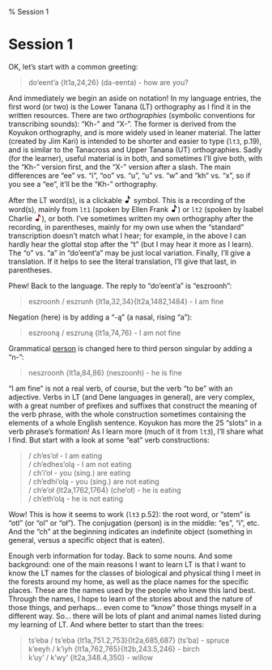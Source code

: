 % Session 1

# Session 1

OK, let’s start with a common greeting:

> do’eent’a  {lt1a,24,26} (da-eenta) - how are you? 

And immediately we begin an aside on notation! In my language entries,
the first word (or two) is the Lower Tanana (LT) orthography as I find
it in the written resources. There are two _orthographies_ (symbolic
conventions for transcribing sounds): “Kh-” and “X-”. The former is
derived from the Koyukon orthography, and is more widely used in
leaner material. The latter (created by Jim Kari) is intended to be
shorter and easier to type (`lt3`, p.19), and is similar to the
Tanacross and Upper Tanana (UT) orthographies. Sadly (for the
learner), useful material is in both, and sometimes I’ll give both, with
the “Kh-” version first, and the “X-” version after a slash.  The main
differences are “ee” vs. “i”, “oo” vs. “u”, “u” vs. “w” and “kh”
vs. “x”, so if you see a “ee”, it’ll be the “Kh-” orthography.

After the LT word(s), is a clickable <img src="img/lt1.png"
height="15"/> symbol. This is a recording of the word(s), mainly from
`lt1` (spoken by Ellen Frank <img src="img/lt1.png" height="15"/>) or
`lt2` (spoken by Isabel Charlie <img src="img/lt2.png" height="15"/>),
or both. I’ve sometimes written my own orthography after the
recording, in parentheses, mainly for my own use when the “standard”
transcription doesn’t match what I hear; for example, in the above I
can hardly hear the glottal stop after the “t” (but I may hear it more
as I learn). The “o” vs. “a” in “do’eent’a” may be just local
variation. Finally, I’ll give a translation. If it helps to see the
literal translation, I’ll give that last, in parentheses.

Phew! Back to the language. The reply to “do’eent’a” is “eszroonh”:

> eszroonh / eszrunh {lt1a,32,34}{lt2a,1482,1484} - I am fine

Negation (here) is by adding a “-ą” (a nasal, rising “a”):

> eszrooną / eszruną {lt1a,74,76} - I am not fine

Grammatical [person](https://en.wikipedia.org/wiki/Grammatical_person)
is changed here to third person singular by adding a “n-”:

> neszroonh {lt1a,84,86} (neszoonh) - he is fine

“I am fine” is not a real verb, of course, but the verb “to be” with
an adjective. Verbs in LT (and Dene languages in general), are very
complex, with a great number of prefixes and suffixes that construct
the meaning of the verb phrase, with the whole construction sometimes
containing the elements of a whole English sentence. Koyukon has more
the 25 “slots” in a verb phrase’s formation!  As I learn more (much of
it from `lt3`), I’ll share what I find. But start with a look at some “eat” verb constructions:

> / ch’es’oł - I am eating <br/>
> / ch’edhes’olą - I am not eating <br/>
> / ch’i’oł - you (sing.) are eating <br/>
> / ch’edhi’olą - you (sing.) are not eating <br/>
> / ch’e’oł  {lt2a,1762,1764} (che’oł) - he is eating <br/>
> / ch’eth’olą - he is not eating

Wow! This is how it seems to work (`lt3` p.52): the root word, or
“stem” is “otl” (or “ol” or “oł”). The conjugation (person) is in the
middle: “es”, “i”, etc. And the “ch” at the beginning indicates an
indefinite object (something in general, versus a specific object that
is eaten).

Enough verb information for today. Back to some nouns. And some
background: one of the main reasons I want to learn LT is that I want
to know the LT names for the classes of biological and physical thing
I meet in the forests around my home, as well as the place names for
the specific places. These are the names used by the people who knew
this land best. Through the names, I hope to learn of the stories
about and the nature of those things, and perhaps... even come to
“know” those things myself in a different way. So... there will be
lots of plant and animal names listed during my learning of LT. And where better to start than the trees:

> ts’eba / ts’eba  {lt1a,751.2,753}{lt2a,685,687} (ts’ba) - spruce <br/>
> k’eeyh / k’iyh {lt1a,762,765}{lt2b,243.5,246} - birch <br/>
> k’uy’ / k’wy’ {lt2a,348.4,350} - willow

<!-- 
 Ye’ogu khudeezroonh {lt1a,275.5,279} - it’s (a) nice (day)
-->

